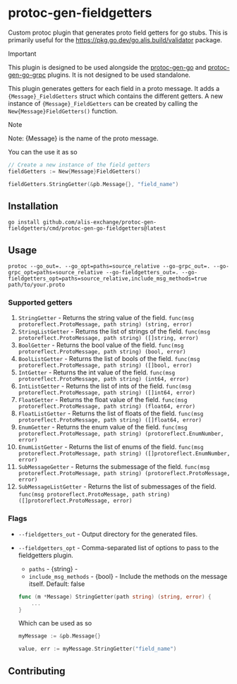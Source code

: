 # protoc-gen-fieldgetters
Custom protoc plugin that generates proto field getters for go stubs. This is primarily useful for the https://pkg.go.dev/go.alis.build/validator package.

> [!IMPORTANT]   
> This plugin is designed to be used alongside the [protoc-gen-go](https://pkg.go.dev/google.golang.org/protobuf/cmd/protoc-gen-go) and [protoc-gen-go-grpc](https://pkg.go.dev/google.golang.org/grpc/cmd/protoc-gen-go-grpc) plugins. It is not designed to be used standalone.

This plugin generates getters for each field in a proto message. It adds a `{Message}_FieldGetters` struct which contains the different getters.
A new instance of `{Message}_FieldGetters` can be created by calling the `New{Message}FieldGetters()` function.

> [!NOTE]  
> Note: {Message} is the name of the proto message.

You can the use it as so

```go
// Create a new instance of the field getters
fieldGetters := New{Message}FieldGetters()

fieldGetters.StringGetter(&pb.Message{}, "field_name")
```

## Installation

```shell
go install github.com/alis-exchange/protoc-gen-fieldgetters/cmd/protoc-gen-go-fieldgetters@latest
```

## Usage

```shell
protoc --go_out=. --go_opt=paths=source_relative --go-grpc_out=. --go-grpc_opt=paths=source_relative --go-fieldgetters_out=. --go-fieldgetters_opt=paths=source_relative,include_msg_methods=true path/to/your.proto
```

### Supported getters

1. `StringGetter` - Returns the string value of the field. `func(msg protoreflect.ProtoMessage, path string) (string, error)`
2. `StringListGetter` - Returns the list of strings of the field. `func(msg protoreflect.ProtoMessage, path string) ([]string, error)`
3. `BoolGetter` - Returns the bool value of the field. `func(msg protoreflect.ProtoMessage, path string) (bool, error)`
4. `BoolListGetter` - Returns the list of bools of the field. `func(msg protoreflect.ProtoMessage, path string) ([]bool, error)`
5. `IntGetter` - Returns the int value of the field. `func(msg protoreflect.ProtoMessage, path string) (int64, error)`
6. `IntListGetter` - Returns the list of ints of the field. `func(msg protoreflect.ProtoMessage, path string) ([]int64, error)`
7. `FloatGetter` - Returns the float value of the field. `func(msg protoreflect.ProtoMessage, path string) (float64, error)`
8. `FloatListGetter` - Returns the list of floats of the field. `func(msg protoreflect.ProtoMessage, path string) ([]float64, error)`
9. `EnumGetter` - Returns the enum value of the field. `func(msg protoreflect.ProtoMessage, path string) (protoreflect.EnumNumber, error)`
10. `EnumListGetter` - Returns the list of enums of the field. `func(msg protoreflect.ProtoMessage, path string) ([]protoreflect.EnumNumber, error)`
11. `SubMessageGetter` - Returns the submessage of the field. `func(msg protoreflect.ProtoMessage, path string) (protoreflect.ProtoMessage, error)`
12. `SubMessageListGetter` - Returns the list of submessages of the field. `func(msg protoreflect.ProtoMessage, path string) ([]protoreflect.ProtoMessage, error)`

### Flags

- `--fieldgetters_out` - Output directory for the generated files.
- `--fieldgetters_opt` - Comma-separated list of options to pass to the fieldgetters plugin.
  - `paths` - {string} -
  - `include_msg_methods` - {bool} - Include the methods on the message itself. Default: false
  
   ```go
   func (m *Message) StringGetter(path string) (string, error) {
       ...
   }
   ```
   Which can be used as so
   ```go
   myMessage := &pb.Message{}
  
   value, err := myMessage.StringGetter("field_name")
   ```


## Contributing

